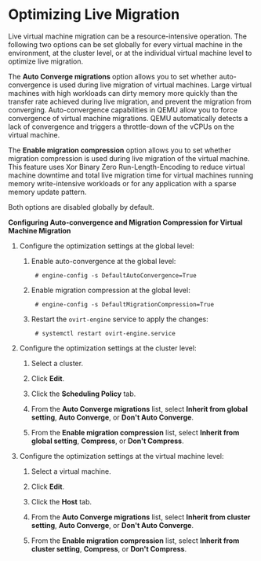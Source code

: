 # Optimizing Live Migration

Live virtual machine migration can be a resource-intensive operation. The following two options can be set globally for every virtual machine in the environment, at the cluster level, or at the individual virtual machine level to optimize live migration.

The **Auto Converge migrations** option allows you to set whether auto-convergence is used during live migration of virtual machines. Large virtual machines with high workloads can dirty memory more quickly than the transfer rate achieved during live migration, and prevent the migration from converging. Auto-convergence capabilities in QEMU allow you to force convergence of virtual machine migrations. QEMU automatically detects a lack of convergence and triggers a throttle-down of the vCPUs on the virtual machine.

The **Enable migration compression** option allows you to set whether migration compression is used during live migration of the virtual machine. This feature uses Xor Binary Zero Run-Length-Encoding to reduce virtual machine downtime and total live migration time for virtual machines running memory write-intensive workloads or for any application with a sparse memory update pattern.

Both options are disabled globally by default.

**Configuring Auto-convergence and Migration Compression for Virtual Machine Migration**

1. Configure the optimization settings at the global level:

    1. Enable auto-convergence at the global level:

            # engine-config -s DefaultAutoConvergence=True

    2. Enable migration compression at the global level:

            # engine-config -s DefaultMigrationCompression=True

    3. Restart the `ovirt-engine` service to apply the changes:

            # systemctl restart ovirt-engine.service

2. Configure the optimization settings at the cluster level:

    1. Select a cluster.

    2. Click **Edit**.

    3. Click the **Scheduling Policy** tab.

    4. From the **Auto Converge migrations** list, select **Inherit from global setting**, **Auto Converge**, or **Don't Auto Converge**.

    5. From the **Enable migration compression** list, select **Inherit from global setting**, **Compress**, or **Don't Compress**.

3. Configure the optimization settings at the virtual machine level:

    1. Select a virtual machine.

    2. Click **Edit**.

    3. Click the **Host** tab.

    4. From the **Auto Converge migrations** list, select **Inherit from cluster setting**, **Auto Converge**, or **Don't Auto Converge**.

    5. From the **Enable migration compression** list, select **Inherit from cluster setting**, **Compress**, or **Don't Compress**.
